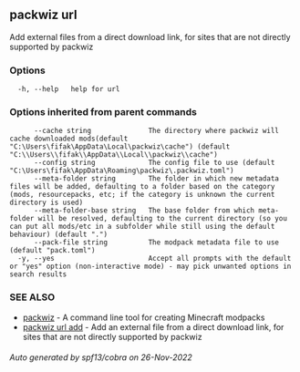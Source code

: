 ## packwiz url

Add external files from a direct download link, for sites that are not directly supported by packwiz

### Options

```
  -h, --help   help for url
```

### Options inherited from parent commands

```
      --cache string              The directory where packwiz will cache downloaded mods(default "C:\Users\fifak\AppData\Local\packwiz\cache") (default "C:\\Users\\fifak\\AppData\\Local\\packwiz\\cache")
      --config string             The config file to use (default "C:\Users\fifak\AppData\Roaming\packwiz\.packwiz.toml")
      --meta-folder string        The folder in which new metadata files will be added, defaulting to a folder based on the category (mods, resourcepacks, etc; if the category is unknown the current directory is used)
      --meta-folder-base string   The base folder from which meta-folder will be resolved, defaulting to the current directory (so you can put all mods/etc in a subfolder while still using the default behaviour) (default ".")
      --pack-file string          The modpack metadata file to use (default "pack.toml")
  -y, --yes                       Accept all prompts with the default or "yes" option (non-interactive mode) - may pick unwanted options in search results
```

### SEE ALSO

* [packwiz](packwiz.md)	 - A command line tool for creating Minecraft modpacks
* [packwiz url add](packwiz_url_add.md)	 - Add an external file from a direct download link, for sites that are not directly supported by packwiz

###### Auto generated by spf13/cobra on 26-Nov-2022
